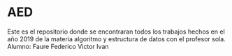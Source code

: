 # AED
Este es el repositorio donde se encontraran todos los trabajos hechos en el año 2019 de la materia algoritmo y estructura de datos con el profesor sola.
Alumno: Faure Federico Victor Ivan
